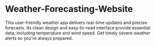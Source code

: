 # Weather-Forecasting-Website
This user-friendly weather app delivers real-time updates and precise  forecasts. Its clean design and easy-to-read interface provide essential data, including temperature and wind speed. Get timely severe weather alerts so you're always prepared.
